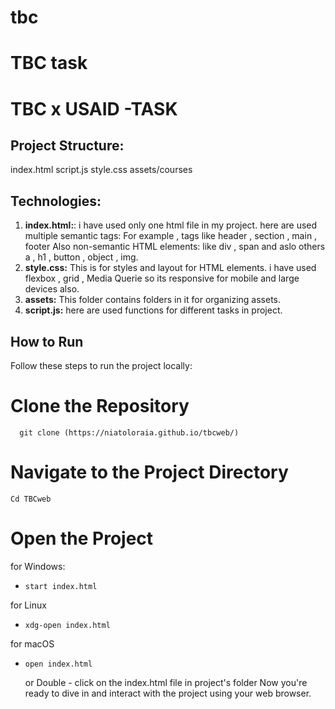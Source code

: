 
# tbc
TBC  task
=======
# TBC x USAID -TASK 


Project Structure:
------------- 
index.html 
script.js 
style.css 
assets/courses 

Technologies:
------------- 
1) **index.html:**: i have used only one html file in my project. here are used multiple semantic tags: For example , tags like header , section , main , footer Also non-semantic     HTML elements: like div , span and aslo others a , h1 , button , object , img.
2) **style.css:** This is for styles and layout for HTML elements. i have used flexbox , grid , Media Querie so its responsive for mobile and large devices also.
3) **assets:** This folder contains folders in it for organizing assets.
4) **script.js:** here are used functions for different tasks in project.



## How to Run

Follow these steps to run the project locally:

#  Clone the Repository
      git clone (https://niatoloraia.github.io/tbcweb/)

# Navigate to the Project Directory
    Cd TBCweb

# Open the Project
for Windows:
- `start index.html`

for Linux
- `xdg-open index.html`

for macOS
- `open index.html`


   or Double - click on the index.html file in project's folder
Now you're ready to dive in and interact with the project using your web browser.







